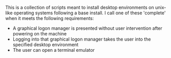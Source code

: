 This is a collection of scripts meant to install desktop environments on unix-like operating systems following a base install.  I call one of these 'complete' when it meets the following requirements:
* A graphical logon manager is presented without user intervention after powering on the machine
* Logging into that graphical logon manager takes the user into the specified desktop environment
* The user can open a terminal emulator
